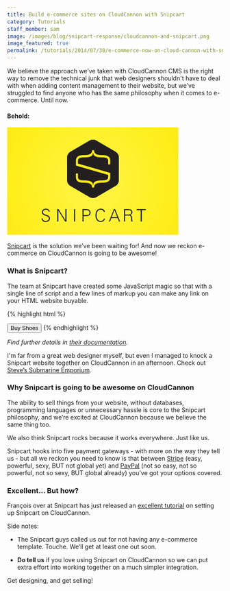 ```yaml
---
title: Build e-commerce sites on CloudCannon with Snipcart
category: Tutorials
staff_member: sam
image: /images/blog/snipcart-response/cloudcannon-and-snipcart.png
image_featured: true
permalink: /tutorials/2014/07/30/e-commerce-now-on-cloud-cannon-with-snipcart.html
---
```


We believe the approach we’ve taken with CloudCannon CMS is the right way to remove the technical junk that web designers shouldn't have to deal with when adding content management to their website, but we’ve struggled to find anyone who has the same philosophy when it comes to e-commerce. Until now.

#### Behold:

![Snipcart logo](/images/blog/snipcart-response/snipcart.png)

[Snipcart](http://www.snipcart.com) is the solution we’ve been waiting for! And now we reckon e-commerce on CloudCannon is going to be awesome!

### What is Snipcart?

The team at Snipcart have created some JavaScript magic so that with a single line of script and a few lines of markup you can make any link on your HTML website buyable.

{% highlight html %}
<script type="text/javascript"
  id="snipcart"
  src="https://app.snipcart.com/scripts/snipcart.js"
  data-api-key="{YOUR_API_KEY}">
</script>

<button class="snipcart-add-item"
  data-item-id="42"
  data-item-name="Shoes"
  data-item-price="10.00"
  data-item-url="/store">
  Buy Shoes
</button>
{% endhighlight %}

*Find further details in [their documentation](http://docs.snipcart.com/getting-started/installation).*

I'm far from a great web designer myself, but even I managed to knock a Snipcart website together on CloudCannon in an afternoon. Check out [Steve’s Submarine Emporium](http://sse.cloudvent.net/).

### Why Snipcart is going to be awesome on CloudCannon

The ability to sell things from your website, without databases, programming languages or unnecessary hassle is core to the Snipcart philosophy, and we’re excited at CloudCannon because we believe the same thing too.

We also think Snipcart rocks because it works everywhere. Just like us.

Snipcart hooks into five payment gateways - with more on the way they tell us - but all we reckon you need to know is that between [Stripe](https://stripe.com/) (easy, powerful, sexy, BUT not global yet) and [PayPal](https://www.paypal.com/) (not so easy, not so powerful, not so sexy, BUT global already) you’ve got your options covered.

### Excellent... But how?

François over at Snipcart has just released an [excellent tutorial](https://snipcart.com/blog/how-to-sell-online-with-cloudcannon) on setting up Snipcart on CloudCannon.

Side notes:

- The Snipcart guys called us out for not having any e-commerce template. Touche. We’ll get at least one out soon.

- **Do tell us** if you love using Snipcart on CloudCannon so we can put extra effort into working together on a much simpler integration.

Get designing, and get selling!
